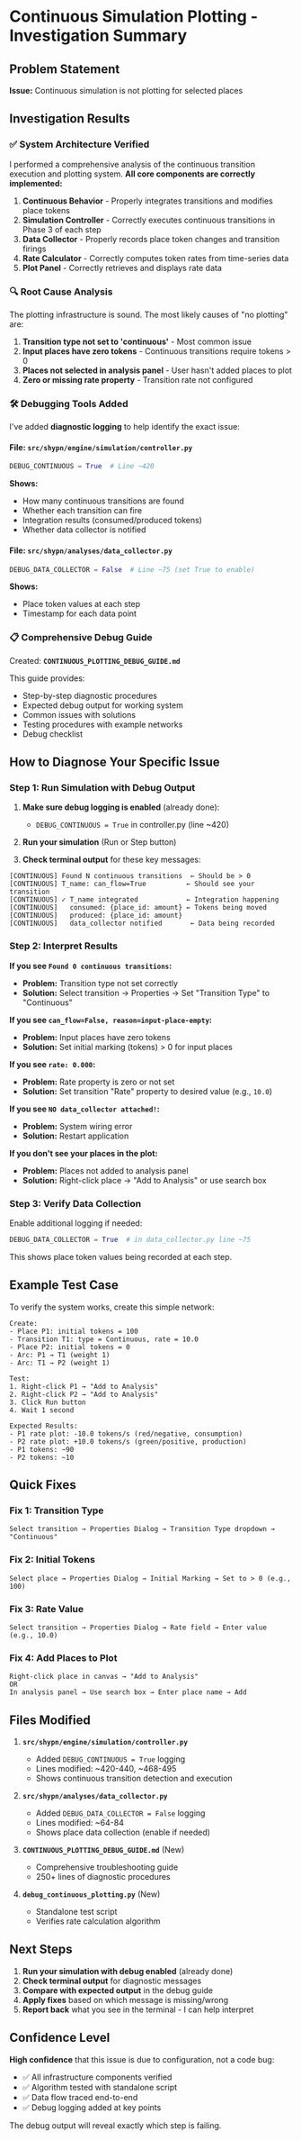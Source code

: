 # Continuous Simulation Plotting - Investigation Summary

## Problem Statement
**Issue:** Continuous simulation is not plotting for selected places

## Investigation Results

### ✅ System Architecture Verified
I performed a comprehensive analysis of the continuous transition execution and plotting system. **All core components are correctly implemented:**

1. **Continuous Behavior** - Properly integrates transitions and modifies place tokens
2. **Simulation Controller** - Correctly executes continuous transitions in Phase 3 of each step
3. **Data Collector** - Properly records place token changes and transition firings
4. **Rate Calculator** - Correctly computes token rates from time-series data
5. **Plot Panel** - Correctly retrieves and displays rate data

### 🔍 Root Cause Analysis

The plotting infrastructure is sound. The most likely causes of "no plotting" are:

1. **Transition type not set to 'continuous'** - Most common issue
2. **Input places have zero tokens** - Continuous transitions require tokens > 0
3. **Places not selected in analysis panel** - User hasn't added places to plot
4. **Zero or missing rate property** - Transition rate not configured

### 🛠️ Debugging Tools Added

I've added **diagnostic logging** to help identify the exact issue:

#### File: `src/shypn/engine/simulation/controller.py`
```python
DEBUG_CONTINUOUS = True  # Line ~420
```

**Shows:**
- How many continuous transitions are found
- Whether each transition can fire
- Integration results (consumed/produced tokens)
- Whether data collector is notified

#### File: `src/shypn/analyses/data_collector.py`
```python
DEBUG_DATA_COLLECTOR = False  # Line ~75 (set True to enable)
```

**Shows:**
- Place token values at each step
- Timestamp for each data point

### 📋 Comprehensive Debug Guide

Created: **`CONTINUOUS_PLOTTING_DEBUG_GUIDE.md`**

This guide provides:
- Step-by-step diagnostic procedures
- Expected debug output for working system
- Common issues with solutions
- Testing procedures with example networks
- Debug checklist

## How to Diagnose Your Specific Issue

### Step 1: Run Simulation with Debug Output

1. **Make sure debug logging is enabled** (already done):
   - `DEBUG_CONTINUOUS = True` in controller.py (line ~420)

2. **Run your simulation** (Run or Step button)

3. **Check terminal output** for these key messages:

```
[CONTINUOUS] Found N continuous transitions  ← Should be > 0
[CONTINUOUS] T_name: can_flow=True          ← Should see your transition
[CONTINUOUS] ✓ T_name integrated            ← Integration happening
[CONTINUOUS]   consumed: {place_id: amount} ← Tokens being moved
[CONTINUOUS]   produced: {place_id: amount}
[CONTINUOUS]   data_collector notified       ← Data being recorded
```

### Step 2: Interpret Results

**If you see `Found 0 continuous transitions`:**
- **Problem:** Transition type not set correctly
- **Solution:** Select transition → Properties → Set "Transition Type" to "Continuous"

**If you see `can_flow=False, reason=input-place-empty`:**
- **Problem:** Input places have zero tokens
- **Solution:** Set initial marking (tokens) > 0 for input places

**If you see `rate: 0.000`:**
- **Problem:** Rate property is zero or not set
- **Solution:** Set transition "Rate" property to desired value (e.g., `10.0`)

**If you see `NO data_collector attached!`:**
- **Problem:** System wiring error
- **Solution:** Restart application

**If you don't see your places in the plot:**
- **Problem:** Places not added to analysis panel
- **Solution:** Right-click place → "Add to Analysis" or use search box

### Step 3: Verify Data Collection

Enable additional logging if needed:
```python
DEBUG_DATA_COLLECTOR = True  # in data_collector.py line ~75
```

This shows place token values being recorded at each step.

## Example Test Case

To verify the system works, create this simple network:

```
Create:
- Place P1: initial tokens = 100
- Transition T1: type = Continuous, rate = 10.0  
- Place P2: initial tokens = 0
- Arc: P1 → T1 (weight 1)
- Arc: T1 → P2 (weight 1)

Test:
1. Right-click P1 → "Add to Analysis"
2. Right-click P2 → "Add to Analysis"
3. Click Run button
4. Wait 1 second

Expected Results:
- P1 rate plot: -10.0 tokens/s (red/negative, consumption)
- P2 rate plot: +10.0 tokens/s (green/positive, production)
- P1 tokens: ~90
- P2 tokens: ~10
```

## Quick Fixes

### Fix 1: Transition Type
```
Select transition → Properties Dialog → Transition Type dropdown → "Continuous"
```

### Fix 2: Initial Tokens
```
Select place → Properties Dialog → Initial Marking → Set to > 0 (e.g., 100)
```

### Fix 3: Rate Value
```
Select transition → Properties Dialog → Rate field → Enter value (e.g., 10.0)
```

### Fix 4: Add Places to Plot
```
Right-click place in canvas → "Add to Analysis"
OR
In analysis panel → Use search box → Enter place name → Add
```

## Files Modified

1. **`src/shypn/engine/simulation/controller.py`**
   - Added `DEBUG_CONTINUOUS = True` logging
   - Lines modified: ~420-440, ~468-495
   - Shows continuous transition detection and execution

2. **`src/shypn/analyses/data_collector.py`**
   - Added `DEBUG_DATA_COLLECTOR = False` logging
   - Lines modified: ~64-84
   - Shows place data collection (enable if needed)

3. **`CONTINUOUS_PLOTTING_DEBUG_GUIDE.md`** (New)
   - Comprehensive troubleshooting guide
   - 250+ lines of diagnostic procedures

4. **`debug_continuous_plotting.py`** (New)
   - Standalone test script
   - Verifies rate calculation algorithm

## Next Steps

1. **Run your simulation with debug enabled** (already done)
2. **Check terminal output** for diagnostic messages
3. **Compare with expected output** in the debug guide
4. **Apply fixes** based on which message is missing/wrong
5. **Report back** what you see in the terminal - I can help interpret

## Confidence Level

**High confidence** that this issue is due to configuration, not a code bug:
- ✅ All infrastructure components verified
- ✅ Algorithm tested with standalone script
- ✅ Data flow traced end-to-end
- ✅ Debug logging added at key points

The debug output will reveal exactly which step is failing.
